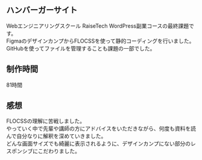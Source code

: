 ##  ハンバーガーサイト
Webエンジニアリングスクール RaiseTech WordPress副業コースの最終課題です。  
FigmaのデザインカンプからFLOCSSを使って静的コーディングを行いました。
GitHubを使ってファイルを管理することも課題の一部でした。

## 制作時間
81時間

## 感想
FLOCSSの理解に苦戦しました。  
やっていく中で先輩や講師の方にアドバイスをいただきながら、何度も資料を読んで自分なりに解釈を深めていきました。  
どんな画面サイズでも綺麗に表示されるように、デザインカンプにない部分のレスポンシブにこだわりました。
